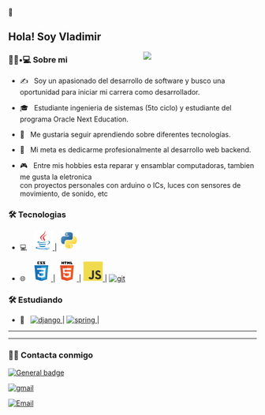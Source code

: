 👋<h2> Hola! Soy Vladimir</h2>

<img align='right' src="https://user-images.githubusercontent.com/121407957/226789899-e7ff427e-308e-4890-a645-1c0262fb84a4.gif" width="230">

<h3> 👨🏻•💻 Sobre mi </h3>



- ✍️ &nbsp; Soy un apasionado del desarrollo de software y busco una oportunidad para iniciar mi carrera como desarrollador.

- 🎓 &nbsp; Estudiante ingenieria de sistemas (5to ciclo) y estudiante del programa Oracle Next Education.

- 🌱 &nbsp; Me gustaria seguir aprendiendo sobre diferentes tecnologías. 

- 🎯 &nbsp; Mi meta es dedicarme profesionalmente al desarrollo web backend.

- 🎮 &nbsp; Entre mis hobbies esta reparar y ensamblar computadoras, tambien me gusta la eletronica<br>
             con proyectos personales con arduino o ICs, luces con sensores de movimiento, de sonido, etc



<h3>🛠 Tecnologias</h3>



- 💻 &nbsp; <a href="https://www.java.com" target="_blank" rel="noreferrer"> <img src="https://raw.githubusercontent.com/devicons/devicon/master/icons/java/java-original.svg" alt="java" width="40" height="40"/> </a> |  <a href="https://www.python.org" target="_blank" rel="noreferrer"> <img src="https://raw.githubusercontent.com/devicons/devicon/master/icons/python/python-original.svg" alt="python" width="40" height="40"/> </a>

- 🌐 &nbsp;  <a href="https://www.w3schools.com/css/" target="_blank" rel="noreferrer"> <img src="https://raw.githubusercontent.com/devicons/devicon/master/icons/css3/css3-original-wordmark.svg" alt="css3" width="40" height="40"/> </a> | <a href="https://www.w3.org/html/" target="_blank" rel="noreferrer"> <img src="https://raw.githubusercontent.com/devicons/devicon/master/icons/html5/html5-original-wordmark.svg" alt="html5" width="40" height="40"/> </a> | <a href="https://developer.mozilla.org/en-US/docs/Web/JavaScript" target="_blank" rel="noreferrer"> <img src="https://raw.githubusercontent.com/devicons/devicon/master/icons/javascript/javascript-original.svg" alt="javascript" width="40" height="40"/> </a> | <a href="https://git-scm.com/" target="_blank" rel="noreferrer"> <img src="https://www.vectorlogo.zone/logos/git-scm/git-scm-icon.svg" alt="git" width="40" height="40"/> </a>


<h3>🛠 Estudiando </h3>

- 🔧 &nbsp; <a href="https://www.djangoproject.com/" target="_blank" rel="noreferrer"> <img src="https://cdn.worldvectorlogo.com/logos/django.svg" alt="django" width="40" height="40"/> </a>| <a href="https://spring.io/" target="_blank" rel="noreferrer"> <img src="https://www.vectorlogo.zone/logos/springio/springio-icon.svg" alt="spring" width="40" height="40"/> </a> |  

<hr>

<hr>



<h3> 🤝🏻 Contacta conmigo </h3>


<p align="center">

[![General badge](https://img.shields.io/badge/Movil-%2B51%20926409774-blue)](https://wa.me/51926409774)

<a href="mailto:vladimirjoya148@gmail.com"><img alt="gmail" src="https://img.shields.io/badge/Gmail-vladimirjoya148%40gmail.com-red"></a>

<a href="https://www.linkedin.com/in/vladimir-joya-rojas-019607258/"><img alt="Email" src="https://img.shields.io/badge/LinkedIn-0077B5?style=for-the-badge&logo=linkedin&logoColor=white"></a>

</p>





